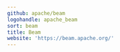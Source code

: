 ```yaml
---
github: apache/beam
logohandle: apache_beam
sort: beam
title: Beam
website: 'https://beam.apache.org/'
---
```

